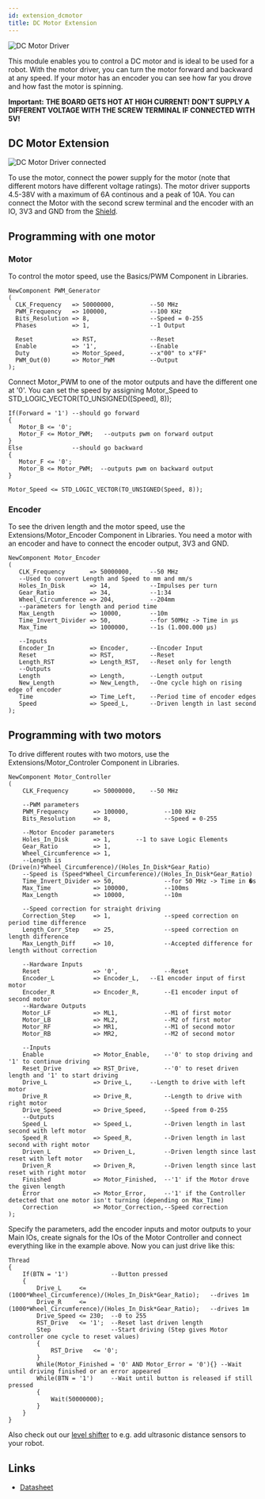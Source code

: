 ```yaml
---
id: extension_dcmotor
title: DC Motor Extension
---
```


![DC Motor Driver](/img/extensions/dcmotor/Items.png)

This module enables you to control a DC motor and is ideal to be used for a robot. With the motor driver, you can turn the motor forward and backward at any speed. If your motor has an encoder you can see how far you drove and how fast the motor is spinning.

**Important:**
**THE BOARD GETS HOT AT HIGH CURRENT!**
**DON'T SUPPLY A DIFFERENT VOLTAGE WITH THE SCREW TERMINAL IF CONNECTED WITH 5V!**

## DC Motor Extension
![DC Motor Driver connected](/img/extensions/dcmotor/Items1.PNG)

To use the motor, connect the power supply for the motor (note that different motors have different voltage ratings). The motor driver supports 4.5-38V with a maximum of 6A continous and a peak of 10A. You can connect the Motor with the second screw terminal and the encoder with an IO, 3V3 and GND from the [Shield](components/vhdpshield).

## Programming with one motor
### Motor
To control the motor speed, use the Basics/PWM Component in Libraries.

```vhdp
NewComponent PWM_Generator 
(
  CLK_Frequency   => 50000000,          --50 MHz
  PWM_Frequency   => 100000,            --100 KHz
  Bits_Resolution => 8,                 --Speed = 0-255
  Phases          => 1,                 --1 Output

  Reset           => RST,               --Reset
  Enable          => '1',               --Enable
  Duty            => Motor_Speed,       --x"00" to x"FF"
  PWM_Out(0)      => Motor_PWM          --Output
);
```

Connect Motor_PWM to one of the motor outputs and have the different one at '0'. You can set the speed by assigning Motor_Speed to STD_LOGIC_VECTOR(TO_UNSIGNED([Speed], 8));

```vhdp
If(Forward = '1') --should go forward
{
   Motor_B <= '0';
   Motor_F <= Motor_PWM;   --outputs pwm on forward output
}
Else              --should go backward
{
   Motor_F <= '0';
   Motor_B <= Motor_PWM;  --outputs pwm on backward output
}

Motor_Speed <= STD_LOGIC_VECTOR(TO_UNSIGNED(Speed, 8));
```

### Encoder
To see the driven length and the motor speed, use the Extensions/Motor_Encoder Component in Libraries.
You need a motor with an encoder and have to connect the encoder output, 3V3 and GND.

```vhdp
NewComponent Motor_Encoder 
(
   CLK_Frequency       => 50000000,     --50 MHz
   --Used to convert Length and Speed to mm and mm/s
   Holes_In_Disk       => 14,           --Impulses per turn
   Gear_Ratio          => 34,           --1:34
   Wheel_Circumference => 204,          --204mm
   --parameters for length and period time
   Max_Length          => 10000,        --10m
   Time_Invert_Divider => 50,           --for 50MHz -> Time in µs
   Max_Time            => 1000000,      --1s (1.000.000 µs)

   --Inputs
   Encoder_In          => Encoder,      --Encoder Input
   Reset               => RST,          --Reset
   Length_RST          => Length_RST,   --Reset only for length
   --Outputs
   Length              => Length,       --Length output
   New_Length          => New_Length,   --One cycle high on rising edge of encoder
   Time                => Time_Left,    --Period time of encoder edges
   Speed               => Speed_L,      --Driven length in last second
);
```

## Programming with two motors
To drive different routes with two motors, use the Extensions/Motor_Controler Component in Libraries.

```vhdp
NewComponent Motor_Controller 
(
    CLK_Frequency       => 50000000,	--50 MHz

    --PWM parameters
    PWM_Frequency       => 100000,          --100 KHz
    Bits_Resolution     => 8,               --Speed = 0-255

    --Motor Encoder parameters
    Holes_In_Disk       => 1,		--1 to save Logic Elements
    Gear_Ratio          => 1,		
    Wheel_Circumference => 1,			
    --Length is (Drive(n)*Wheel_Circumference)/(Holes_In_Disk*Gear_Ratio)
    --Speed is (Speed*Wheel_Circumference)/(Holes_In_Disk*Gear_Ratio)
    Time_Invert_Divider => 50,              --for 50 MHz -> Time in �s
    Max_Time            => 100000,          --100ms
    Max_Length          => 10000,           --10m

    --Speed correction for straight driving
    Correction_Step     => 1,               --speed correction on period time difference
    Length_Corr_Step    => 25,              --speed correction on length difference
    Max_Length_Diff     => 10,              --Accepted difference for length without correction
	
    --Hardware Inputs
    Reset               => '0',             --Reset
    Encoder_L           => Encoder_L,	--E1 encoder input of first motor
    Encoder_R           => Encoder_R,       --E1 encoder input of second motor
    --Hardware Outputs
    Motor_LF            => ML1,             --M1 of first motor
    Motor_LB            => ML2,             --M2 of first motor
    Motor_RF            => MR1,             --M1 of second motor
    Motor_RB            => MR2,             --M2 of second motor

    --Inputs
    Enable              => Motor_Enable,    --'0' to stop driving and '1' to continue driving
    Reset_Drive         => RST_Drive,       --'0' to reset driven length and '1' to start driving
    Drive_L             => Drive_L,		--Length to drive with left motor
    Drive_R             => Drive_R,         --Length to drive with right motor
    Drive_Speed         => Drive_Speed,     --Speed from 0-255
    --Outputs
    Speed_L             => Speed_L,         --Driven length in last second with left motor
    Speed_R             => Speed_R,         --Driven length in last second with right motor
    Driven_L            => Driven_L,        --Driven length since last reset with left motor
    Driven_R            => Driven_R,        --Driven length since last reset with right motor
    Finished            => Motor_Finished,  --'1' if the Motor drove the given length
    Error               => Motor_Error,     --'1' if the Controller detected that one motor isn't turning (depending on Max_Time)
    Correction          => Motor_Correction,--Speed correction
);
```

Specify the parameters, add the encoder inputs and motor outputs to your Main IOs, create signals for the IOs of the Motor Controller and connect everything like in the example above. Now you can just drive like this:

```vhdp
Thread
{
    If(BTN = '1')            --Button pressed
    {
        Drive_L     <= (1000*Wheel_Circumference)/(Holes_In_Disk*Gear_Ratio);	--drives 1m
        Drive_R     <= (1000*Wheel_Circumference)/(Holes_In_Disk*Gear_Ratio);	--drives 1m
        Drive_Speed <= 230;  --0 to 255
        RST_Drive   <= '1';  --Reset last driven length
        Step                 --Start driving (Step gives Motor controller one cycle to reset values)
        {
            RST_Drive   <= '0';
        }
        While(Motor_Finished = '0' AND Motor_Error = '0'){} --Wait until driving finished or an error appeared 
        While(BTN = '1')     --Wait until button is released if still pressed
        {
            Wait(50000000);
        }
    }
}
```

Also check out our [level shifter](/docs/extension_levelshifter)
 to e.g. add ultrasonic distance sensors to your robot.

 ## Links
* <a href="http://www.ti.com/lit/ds/symlink/drv8871.pdf" target="_blank">Datasheet</a>
